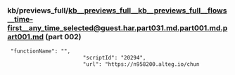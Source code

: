 ### kb/previews_full/kb__previews_full__kb__previews_full__flows__time-first__any_time_selected@guest.har.part031.md.part001.md.part001.md (part 002)

```md
 "functionName": "",
                        "scriptId": "20294",
                        "url": "https://n958200.alteg.io/chun
```

```
